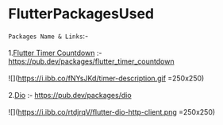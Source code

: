 # FlutterPackagesUsed

`Packages Name & Links`:- <br><br>
1.[Flutter Timer Countdown](https://pub.dev/packages/flutter_timer_countdown")        :- https://pub.dev/packages/flutter_timer_countdown <br><br>
![](https://i.ibb.co/fNYsJKd/timer-description.gif =250x250)<br><br>
2.[Dio](https://pub.dev/packages/dio")        :- https://pub.dev/packages/dio <br><br>
![](https://i.ibb.co/rtdjrqV/flutter-dio-http-client.png =250x250)<br><br>
